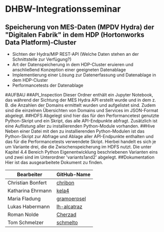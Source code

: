 # DHBW-Integrationsseminar

## Speicherung von MES-Daten (MPDV Hydra) der "Digitalen Fabrik" in dem HDP (Hortonworks Data Platform)-Cluster

* Sichten der Hydra/MIP REST-API (Welche Daten stehen an der Schnittstelle zur Verfügung?)
* Art der Datenspeicherung in dem HDP-Cluster eruieren und anschließend Konzeption einer geeigneten Datenablage
* Implementierung einer Lösung zur Datenerfassung und Datenablage in dem HDP-Cluster
* Performancetests der Datenablage



#AUFBAU
##API_Inspection
Dieser Ordner enthält ein Jupyter Notebook, das während der Sichtung der MES Hydra API erstellt wurde und in dem z. B. die Anzahlen der Domains ermittelt wurden und aufgelistet sind. Zudem sind die einzelnen Übersichten von Domains und Services im JSON-Format abgelegt.
##HDFS
Abgelegt sind hier das für den Performancetest genutzte Python-Skript und ein Skript, das alle API-Endpunkte abfragt. Zusätzlich ist eine Auflistung aller zu installierenden Python-Module vorhanden.
##Hive
Neben einer Datei mit den zu installierenden Python-Modulen ist das Python-Skript zur Abfrage und Ablage aller API-Endpunkte enthalten und das für die Performancetests verwendete Skript. Hierbei handelt es sich je um Variante drei, die die Zwischenspeicherung im HDFS nutzt. Die unter Kapitel 4.4 Bereich Python Eigenentwicklung beschriebenen Varianten eins und zwei sind im Unterordner 'variants1and2' abgelegt.
##Dokumentation
Hier ist das ausgearbeitete Dokument zu finden.



|Bearbeiter|GitHub-Name|
|----------|--------|
|Christian Bonfert|[chribon](https://github.com/chribon)|
|Katharina Ehrmann|[kela4](https://github.com/kela4)|
|Maria Fladung|[gramoerpsel](https://github.com/gramoerpsel)|
|Lukas Habermann|[lh-alcatraz](https://github.com/lh-alcatraz)|
|Roman Nolde| [Cherzad](https://github.com/Cherzad)|
|Tom Schmelzer|[schmelto](https://github.com/schmelto)|




